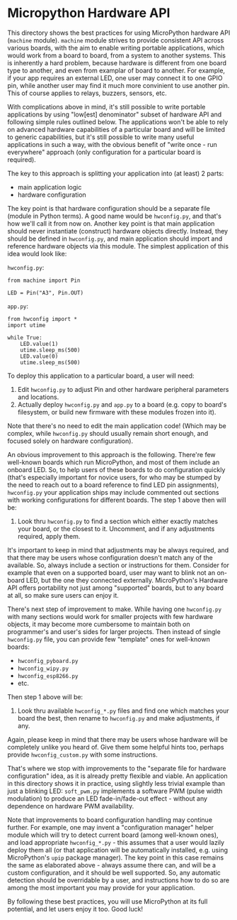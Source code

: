 # Micropython Hardware API

This directory shows the best practices for using MicroPython hardware API
(`machine` module). `machine` module strives to provide consistent API
across various boards, with the aim to enable writing portable applications,
which would work from a board to board, from a system to another systems.
This is inherently a hard problem, because hardware is different from one
board type to another, and even from examplar of board to another. For
example, if your app requires an external LED, one user may connect it
to one GPIO pin, while another user may find it much more convinient to
use another pin. This of course applies to relays, buzzers, sensors, etc.

With complications above in mind, it's still possible to write portable
applications by using "low[est] denominator" subset of hardware API and
following simple rules outlined below. The applications won't be able
to rely on advanced hardware capabilities of a particular board and
will be limited to generic capabilities, but it's still possible to
write many useful applications in such a way, with the obvious benefit of
"write once - run everywhere" approach (only configuration for a particular
board is required).

The key to this approach is splitting your application into (at least)
2 parts:

* main application logic
* hardware configuration

The key point is that hardware configuration should be a separate file
(module in Python terms). A good name would be `hwconfig.py`, and that's
how we'll call it from now on. Another key point is that main application
should never instantiate (construct) hardware objects directly. Instead,
they should be defined in `hwconfig.py`, and main application should
import and reference hardware objects via this module. The simplest
application of this idea would look like:

`hwconfig.py`:

    from machine import Pin

    LED = Pin("A3", Pin.OUT)

`app.py`:

    from hwconfig import *
    import utime

    while True:
        LED.value(1)
        utime.sleep_ms(500)
        LED.value(0)
        utime.sleep_ms(500)

To deploy this application to a particular board, a user will need:

1. Edit `hwconfig.py` to adjust Pin and other hardware peripheral
   parameters and locations.
2. Actually deploy `hwconfig.py` and `app.py` to a board (e.g. copy to
   board's filesystem, or build new firmware with these modules frozen
   into it).

Note that there's no need to edit the main application code! (Which may
be complex, while `hwconfig.py` should usually remain short enough, and
focused solely on hardware configuration).

An obvious improvement to this approach is the following. There're few
well-known boards which run MicroPython, and most of them include an
onboard LED. So, to help users of these boards to do configuration
quickly (that's especially important for novice users, for who may
be stumped by the need to reach out to a board reference to find LED
pin assignments), `hwconfig.py` your application ships may include
commented out sections with working configurations for different
boards. The step 1 above then will be:

1. Look thru `hwconfig.py` to find a section which either exactly
   matches your board, or the closest to it. Uncomment, and if any
   adjustments required, apply them.

It's important to keep in mind that adjustments may be always required,
and that there may be users whose configuration doesn't match any of
the available. So, always include a section or instructions for them.
Consider for example that even on a supported board, user may want to
blink not an on-board LED, but the one they connected externally.
MicroPython's Hardware API offers portability not just among "supported"
boards, but to any board at all, so make sure users can enjoy it.

There's next step of improvement to make. While having one `hwconfig.py`
with many sections would work for smaller projects with few hardware
objects, it may become more cumbersome to maintain both on programmer's
and user's sides for larger projects. Then instead of single
`hwconfig.py` file, you can provide few "template" ones for well-known
boards:

* `hwconfig_pyboard.py`
* `hwconfig_wipy.py`
* `hwconfig_esp8266.py`
* etc.

Then step 1 above will be:

1. Look thru available `hwconfig_*.py` files and find one which matches
   your board the best, then rename to `hwconfig.py` and make adjustments,
   if any.

Again, please keep in mind that there may be users whose hardware will be
completely unlike you heard of. Give them some helpful hints too, perhaps
provide `hwconfig_custom.py` with some instructions.

That's where we stop with improvements to the "separate file for hardware
configuration" idea, as it is already pretty flexible and viable. An
application in this directory shows it in practice, using slightly less
trivial example than just a blinking LED: `soft_pwm.py` implements a
software PWM (pulse width modulation) to produce an LED fade-in/fade-out
effect - without any dependence on hardware PWM availability.

Note that improvements to board configuration handling may continue further.
For example, one may invent a "configuration manager" helper module which will
try to detect current board (among well-known ones), and load appropriate
`hwconfig_*.py` - this assumes that a user would lazily deploy them all
(or that application will be automatically installed, e.g. using MicroPython's
`upip` package manager). The key point in this case remains the same as
elaborated above - always assume there can, and will be a custom configuration,
and it should be well supported. So, any automatic detection should be
overridable by a user, and instructions how to do so are among the most
important you may provide for your application.

By following these best practices, you will use MicroPython at its full
potential, and let users enjoy it too. Good luck!
